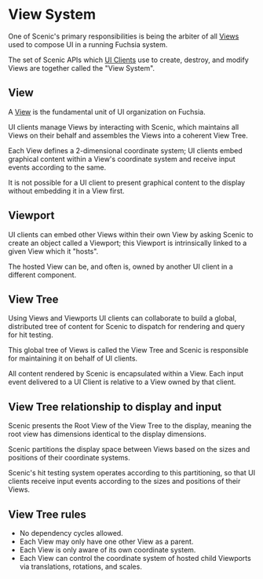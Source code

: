 # View System

One of Scenic's primary responsibilities is being the arbiter of all [Views](/docs/glossary#view)
used to compose UI in a running Fuchsia system.

The set of Scenic APIs which [UI Clients](/docs/concepts/ui/ui-client.md) use to create,
destroy, and modify Views are together called the "View System".

## View

A [View](/docs/glossary#view) is the fundamental unit of UI organization on Fuchsia.

UI clients manage Views by interacting with Scenic, which maintains all Views on their behalf
and assembles the Views into a coherent View Tree.

Each View defines a 2-dimensional coordinate system; UI clients embed graphical content within
a View's coordinate system and receive input events according to the same.

It is not possible for a UI client to present graphical content to the display without
embedding it in a View first.

## Viewport

UI clients can embed other Views within their own View by asking Scenic to create an object
called a Viewport; this Viewport is intrinsically linked to a given View which it "hosts".

The hosted View can be, and often is, owned by another UI client in a different component.

## View Tree

Using Views and Viewports UI clients can collaborate to build a global, distributed tree of
content for Scenic to dispatch for rendering and query for hit testing.

This global tree of Views is called the View Tree and Scenic is responsible for maintaining it
on behalf of UI clients.

All content rendered by Scenic is encapsulated within a View.  Each input event delivered to a
UI Client is relative to a View owned by that client.

## View Tree relationship to display and input

Scenic presents the Root View of the View Tree to the display, meaning the root view has
dimensions identical to the display dimensions.

Scenic partitions the display space between Views based on the sizes and positions of their
coordinate systems.

Scenic's hit testing system operates according to this partitioning, so that UI clients
receive input events according to the sizes and positions of their Views.

## View Tree rules

* No dependency cycles allowed.
* Each View may only have one other View as a parent.
* Each View is only aware of its own coordinate system.
* Each View can control the coordinate system of hosted child Viewports via translations,
rotations, and scales.
